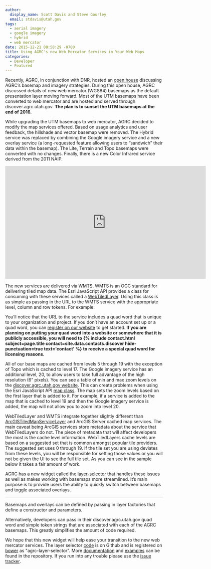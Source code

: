```yaml
---
author:
  display_name: Scott Davis and Steve Gourley
  email: stdavis@utah.gov
tags:
  - aerial imagery
  - google imagery
  - hybrid
  - web mercator
date: 2015-12-21 08:58:29 -0700
title: Using AGRC's new Web Mercator Services in Your Web Maps
categories:
  - Developer
  - Featured
---
```

<p>Recently, AGRC, in conjunction with DNR, hosted an <a href="https://www.youtube.com/watch?v=Wch2M2rBJhU">open house</a> discussing AGRC’s basemap and imagery strategies. During this open house, AGRC discussed details of new web mercator (WGS84) basemaps as the default presentation layer moving forward. Most of the UTM basemaps have been converted to web mercator and are hosted and served through discover.agrc.utah.gov. <strong>The plan is to sunset the UTM basemaps at the end of 2016.</strong></p>
<p>While upgrading the UTM basemaps to web mercator, AGRC decided to modify the map services offered. Based on usage analytics and user feedback, the hillshade and vector basemap were removed. The Hybrid service was replaced by combining the Google imagery service and a new overlay service (a long-requested feature allowing users to “sandwich” their data within the basemap). The Lite, Terrain and Topo basemaps were converted with no changes. Finally, there is a new Color Infrared service derived from the 2011 NAIP.</p>
<p class="text-center">
    <iframe width="640" height="360" src="https://www.youtube.com/embed/Wch2M2rBJhU" frameborder="0" allowfullscreen></iframe>
</p>
<p>The new services are delivered via <a href="https://en.wikipedia.org/wiki/Web_Map_Tile_Service">WMTS</a>. WMTS is an OGC standard for delivering tiled map data. The Esri JavaScript API provides a class for consuming with these services called a <a href="https://developers.arcgis.com/javascript/jsapi/webtiledlayer-amd.html">WebTiledLayer</a>. Using this class is as simple as passing in the URL to the WMTS service with the appropriate level, column and row tokens. For example:</p>
<p><script src="https://gist.github.com/stdavis/67de602cd095dd3fcf3c.js"></script></p>
<p>You’ll notice that the URL to the service includes a quad word that is unique to your organization and project. If you don’t have an account set up or a quad word, you can <a href="{% link discover/license/index.md %}">register on our website</a> to get started.<strong> If you are planning on putting your quad word into a website or somewhere that it is publicly accessible, you will need to {% include contact.html subject=page.title contact=site.data.contacts.discover hide-punctuation=true text='contact' %} to receive a special quad word for licensing reasons.</strong> </p>
<p>All of our base maps are cached from levels 5 through 19 with the exception of Topo which is cached to level 17. The Google imagery service has an additional level, 20, to allow users to take full advantage of the high resolution (6” pixels). You can see a table of min and max zoom levels on the <a href="https://discover.agrc.utah.gov/layer">discover.agrc.utah.gov website</a>. This can create problems when using the Esri JavaScript API <a href="https://developers.arcgis.com/javascript/jsapi/map-amd.html">map class</a>. The map sets the zoom levels based on the first layer that is added to it. For example, if a service is added to the map that is cached to level 19 and then the Google imagery service is added, the map will not allow you to zoom into level 20. </p>
<p>WebTiledLayer and WMTS integrate together slightly different than  <a href="https://developers.arcgis.com/javascript/jsapi/arcgistiledmapservicelayer-amd.html">ArcGISTiledMapServiceLayer</a> and ArcGIS Server cached map services. The main caveat being ArcGIS services store metadata about the service that WebTiledLayers do not. The piece of metadata that will affect developers the most is the cache level information. WebTiledLayers cache levels are based on a suggested set that is common amongst popular tile providers. The suggested set uses 0 through 19. If the tile set you are using deviates from these levels, you will be responsible for setting those values or you will not be given the UI to see the full tile set. As you can see in the sample below it takes a fair amount of work.</p>
<p><script src="https://gist.github.com/stdavis/6e5c721d50401ddbf126.js"></script></p>
<p>AGRC has a new widget called the <a href="https://github.com/agrc-widgets/layer-selector">layer-selector</a> that handles these issues as well as makes working with basemaps more streamlined. It’s main purpose is to provide users the ability to quickly switch between basemaps and toggle associated overlays.</p>
<link rel="stylesheet" href="https://js.arcgis.com/3.15/esri/css/esri.css">
<script src="https://js.arcgis.com/3.15/"></script>
<link rel='stylesheet' href='https://mapserv.utah.gov/cdn/blog_support/web-mercator-services/resources/LayerSelector.css'>
<div id='mapDiv' style='border: 1px solid #ddd;'></div>
<script type="javascript">
require({
    packages: [{
        name: 'layer-selector',
        location: 'https://mapserv.utah.gov/cdn/blog_support/web-mercator-services'
    }]
},[
    'layer-selector',
    'esri/geometry/Extent',
    'esri/map',
    'dojo/domReady!'
], function(LayerSelector, Extent, Map) {
    var map = new Map('mapDiv', {
        center: [-112, 41.5],
        zoom: 12,
        smartNavigation: false
    });
    map.on('load', function () {
        map.disableScrollWheelZoom();
    });
    var layerSelector = new LayerSelector({
        map: map,
        quadWord: 'bottle-apple-crater-oberon',
        baseLayers: [
            'Imagery',
            { token: 'Hybrid', selected: true },
            'Topo',
            'Terrain',
            'Color IR'
        ],
        overlays: ['Overlay']
    });
    layerSelector.startup();
});
</script>
<p>Basemaps and overlays can be defined by passing in layer factories that define a constructor and parameters.</p>
<p><script src="https://gist.github.com/stdavis/b8582911f12e45bfb873.js"></script></p>
<p>Alternatively, developers can pass in their discover.agrc.utah.gov quad word and simple token strings that are associated with each of the AGRC basemaps. This greatly simplifies the amount of code required.</p>
<p><script src="https://gist.github.com/stdavis/4d9f5134d852615db004.js"></script></p>
<p>We hope that this new widget will help ease your transition to the new web mercator services. The layer selector <a href="https://github.com/agrc-widgets/layer-selector">code</a> is on Github and is registered on <a href="https://bower.io/search/?q=agrc-layer-selector">bower</a> as "agrc-layer-selector". More <a href="https://github.com/agrc-widgets/layer-selector/blob/master/doc/Readme.md">documentation</a> and <a href="https://github.com/agrc-widgets/layer-selector/tree/master/tests">examples</a> can be found in the repository. If you run into any trouble please use the <a href="https://github.com/agrc-widgets/layer-selector/issues">issue tracker</a>.</p>

